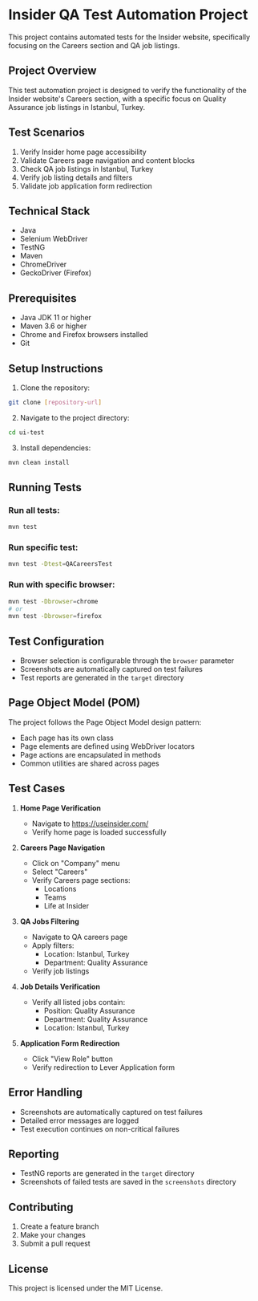 # Insider QA Test Automation Project

This project contains automated tests for the Insider website, specifically focusing on the Careers section and QA job listings.

## Project Overview

This test automation project is designed to verify the functionality of the Insider website's Careers section, with a specific focus on Quality Assurance job listings in Istanbul, Turkey.

## Test Scenarios

1. Verify Insider home page accessibility
2. Validate Careers page navigation and content blocks
3. Check QA job listings in Istanbul, Turkey
4. Verify job listing details and filters
5. Validate job application form redirection

## Technical Stack

- Java
- Selenium WebDriver
- TestNG
- Maven
- ChromeDriver
- GeckoDriver (Firefox)

## Prerequisites

- Java JDK 11 or higher
- Maven 3.6 or higher
- Chrome and Firefox browsers installed
- Git

## Setup Instructions

1. Clone the repository:
```bash
git clone [repository-url]
```

2. Navigate to the project directory:
```bash
cd ui-test
```

3. Install dependencies:
```bash
mvn clean install
```

## Running Tests

### Run all tests:
```bash
mvn test
```

### Run specific test:
```bash
mvn test -Dtest=QACareersTest
```

### Run with specific browser:
```bash
mvn test -Dbrowser=chrome
# or
mvn test -Dbrowser=firefox
```

## Test Configuration

- Browser selection is configurable through the `browser` parameter
- Screenshots are automatically captured on test failures
- Test reports are generated in the `target` directory

## Page Object Model (POM)

The project follows the Page Object Model design pattern:
- Each page has its own class
- Page elements are defined using WebDriver locators
- Page actions are encapsulated in methods
- Common utilities are shared across pages

## Test Cases

1. **Home Page Verification**
   - Navigate to https://useinsider.com/
   - Verify home page is loaded successfully

2. **Careers Page Navigation**
   - Click on "Company" menu
   - Select "Careers"
   - Verify Careers page sections:
     - Locations
     - Teams
     - Life at Insider

3. **QA Jobs Filtering**
   - Navigate to QA careers page
   - Apply filters:
     - Location: Istanbul, Turkey
     - Department: Quality Assurance
   - Verify job listings

4. **Job Details Verification**
   - Verify all listed jobs contain:
     - Position: Quality Assurance
     - Department: Quality Assurance
     - Location: Istanbul, Turkey

5. **Application Form Redirection**
   - Click "View Role" button
   - Verify redirection to Lever Application form

## Error Handling

- Screenshots are automatically captured on test failures
- Detailed error messages are logged
- Test execution continues on non-critical failures

## Reporting

- TestNG reports are generated in the `target` directory
- Screenshots of failed tests are saved in the `screenshots` directory

## Contributing

1. Create a feature branch
2. Make your changes
3. Submit a pull request

## License

This project is licensed under the MIT License.